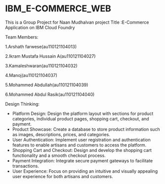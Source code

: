 # IBM_E-COMMERCE_WEB
This is a Group Project for Naan Mudhalvan 
project Title :E-Commerce Application on IBM Cloud Foundry

Team Members: 

1.Arshath farwese(au110121104013)

2.Ikram Mustafa Hussain A(au110121104027)

3.Kamaleshwaran(au110121104032)

4.Manoj(au110121104037)

5.Mohammed Abdullah(au110121104039)

6.Mohammed Abdul Rasik(au110121104040)

Design Thinking:

- Platform Design: Design the platform layout with sections for product categories, individual product pages, shopping cart, checkout, and payment.
- Product Showcase: Create a database to store product information such as images, descriptions, prices, and categories.
- User Authentication: Implement user registration and authentication features to enable artisans and customers to access the platform.
- Shopping Cart and Checkout: Design and develop the shopping cart functionality and a smooth checkout process.
- Payment Integration: Integrate secure payment gateways to facilitate transactions.
- User Experience: Focus on providing an intuitive and visually appealing user experience for both artisans and customers.


